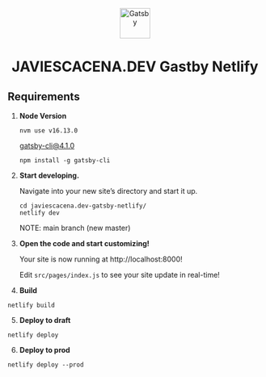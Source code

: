 <p align="center">
  <a href="https://www.gatsbyjs.com/?utm_source=starter&utm_medium=readme&utm_campaign=minimal-starter">
    <img alt="Gatsby" src="https://www.gatsbyjs.com/Gatsby-Monogram.svg" width="60" />
  </a>
</p>
<h1 align="center">
  JAVIESCACENA.DEV Gastby Netlify
</h1>

## Requirements

1.  **Node Version**

    ```shell
    nvm use v16.13.0
    ```

    gatsby-cli@4.1.0
    ```shell
    npm install -g gatsby-cli
    ```
    

2.  **Start developing.**

    Navigate into your new site’s directory and start it up.

    ```shell
    cd javiescacena.dev-gatsby-netlify/
    netlify dev
    ```
    NOTE: main branch (new master)

3.  **Open the code and start customizing!**

    Your site is now running at http://localhost:8000!

    Edit `src/pages/index.js` to see your site update in real-time!

4. **Build**

```
netlify build
```

5. **Deploy to draft**
```
netlify deploy
```

6. **Deploy to prod**
```
netlify deploy --prod
```
